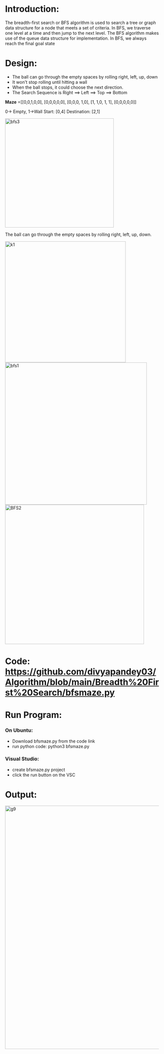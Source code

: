 # **Introduction:** 

The breadth-first search or BFS algorithm is used to search a tree or graph data structure for a node that meets a set of criteria.
In BFS, we traverse one level at a time and then jump to the next level. The BFS algorithm makes use of the queue data structure for implementation.
In BFS, we always reach the final goal state

# **Design:**

- The ball can go through the empty spaces by rolling right, left, up, down
- It won't stop rolling until hitting a wall
- When the ball stops, it could choose the next direction.
- The Search Sequence is Right ==> Left ==> Top ==> Bottom


**Maze** =[[0,0,1,0,0],
      [0,0,0,0,0],
      [0,0,0, 1,0],
      [1, 1,0, 1, 1],
      [0,0,0,0,0]]


0→ Empty,  1→Wall
Start: [0,4]
Destination: [2,1]




<img width="356" alt="bfs3" src="https://user-images.githubusercontent.com/23255126/201551423-9fbe4362-4d2d-4f06-8ee4-95dd206caf62.png">

The ball can go through the empty spaces by rolling right, left, up, down.

<img width="395" alt="k1" src="https://user-images.githubusercontent.com/23255126/201551426-8b41f42e-b1c3-4f9a-86e5-4d791699d7fc.png">

<img width="464" alt="bfs1" src="https://user-images.githubusercontent.com/23255126/201551439-d741b600-3320-4dea-9bb0-5877768d9add.png">

<img width="455" alt="BFS2" src="https://user-images.githubusercontent.com/23255126/201551446-409babde-12eb-4172-af53-19c47123bdb2.png">

 # **Code:** https://github.com/divyapandey03/Algorithm/blob/main/Breadth%20First%20Search/bfsmaze.py
 
 # Run Program: 
 
### **On Ubuntu:**
- Download bfsmaze.py from the code link
- run python code: python3 bfsmaze.py

 ### **Visual Studio:**
- create bfsmaze.py project
- click the run button on the VSC

# **Output:**



<img width="794" alt="g9" src="https://user-images.githubusercontent.com/23255126/201551662-728791af-83e6-41e7-a38e-9ef1d9aeae5d.png">

